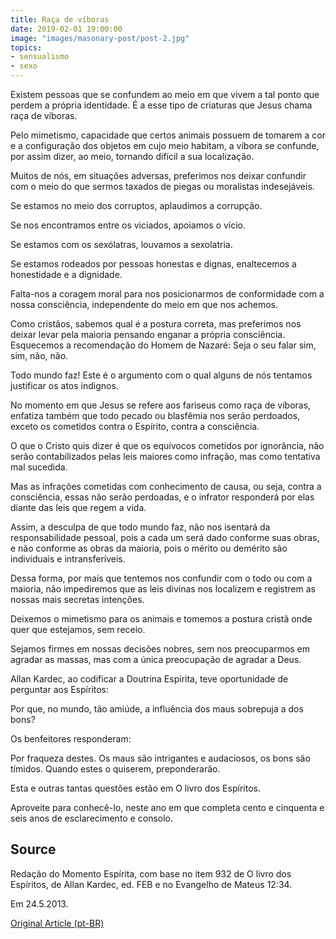 ```yaml
---
title: Raça de víboras
date: 2019-02-01 19:00:00
image: "images/masonary-post/post-2.jpg"
topics: 
- sensualismo
- sexo
---
```


Existem pessoas que se confundem ao meio em que vivem a tal ponto que perdem a
própria identidade. É a esse tipo de criaturas que Jesus chama raça de víboras.

Pelo mimetismo, capacidade que certos animais possuem de tomarem a cor e a
configuração dos objetos em cujo meio habitam, a víbora se confunde, por assim
dizer, ao meio, tornando difícil a sua localização.

Muitos de nós, em situações adversas, preferimos nos deixar confundir com o
meio do que sermos taxados de piegas ou moralistas indesejáveis.

Se estamos no meio dos corruptos, aplaudimos a corrupção.

Se nos encontramos entre os viciados, apoiamos o vício.

Se estamos com os sexólatras, louvamos a sexolatria.

Se estamos rodeados por pessoas honestas e dignas, enaltecemos a honestidade e
a dignidade.

Falta-nos a coragem moral para nos posicionarmos de conformidade com a nossa
consciência, independente do meio em que nos achemos.

Como cristãos, sabemos qual é a postura correta, mas preferimos nos deixar
levar pela maioria pensando enganar a própria consciência. Esquecemos a
recomendação do Homem de Nazaré: Seja o seu falar sim, sim, não, não.

Todo mundo faz! Este é o argumento com o qual alguns de nós tentamos justificar
os atos indignos.

No momento em que Jesus se refere aos fariseus como raça de víboras, enfatiza
também que todo pecado ou blasfêmia nos serão perdoados, exceto os cometidos
contra o Espírito, contra a consciência.

O que o Cristo quis dizer é que os equívocos cometidos por ignorância, não
serão contabilizados pelas leis maiores como infração, mas como tentativa mal
sucedida.

Mas as infrações cometidas com conhecimento de causa, ou seja, contra a
consciência, essas não serão perdoadas, e o infrator responderá por elas diante
das leis que regem a vida.

Assim, a desculpa de que todo mundo faz, não nos isentará da responsabilidade
pessoal, pois a cada um será dado conforme suas obras, e não conforme as obras
da maioria, pois o mérito ou demérito são individuais e intransferíveis.

Dessa forma, por mais que tentemos nos confundir com o todo ou com a maioria,
não impediremos que as leis divinas nos localizem e registrem as nossas mais
secretas intenções.

Deixemos o mimetismo para os animais e tomemos a postura cristã onde quer que
estejamos, sem receio.

Sejamos firmes em nossas decisões nobres, sem nos preocuparmos em agradar as
massas, mas com a única preocupação de agradar a Deus.

Allan Kardec, ao codificar a Doutrina Espírita, teve oportunidade de perguntar
aos Espíritos:

Por que, no mundo, tão amiúde, a influência dos maus sobrepuja a dos bons?

Os benfeitores responderam:

Por fraqueza destes. Os maus são intrigantes e audaciosos, os bons são tímidos.
Quando estes o quiserem, preponderarão.

Esta e outras tantas questões estão em O livro dos Espíritos.

Aproveite para conhecê-lo, neste ano em que completa cento e cinquenta e seis
anos de esclarecimento e consolo.
 

## Source
Redação do Momento Espírita, com base no item 932 de O livro
dos Espíritos, de Allan Kardec, ed. FEB e no Evangelho de Mateus
12:34.

Em 24.5.2013.

[Original Article (pt-BR)](http://momento.com.br/pt/ler_texto.php?id=540)
